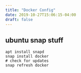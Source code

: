 ```yaml
---
title: "Docker Config"
date: 2019-10-27T15:06:15-04:00
draft: false
---
```


## ubuntu snap stuff
```
apt install snapd
snap install docker
# check for updates
snap refresh docker

```